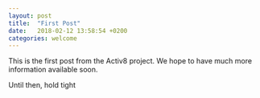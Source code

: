 ```yaml
---
layout: post
title:  "First Post"
date:   2018-02-12 13:58:54 +0200
categories: welcome
---
```

 This is the first post from the Activ8 project. We hope to have much more information available soon.

 Until then, hold tight
